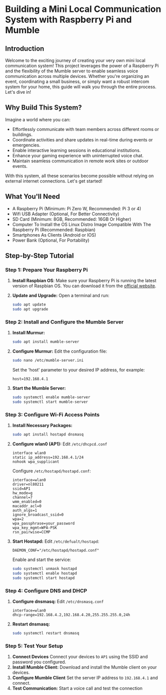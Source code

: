 # Building a Mini Local Communication System with Raspberry Pi and Mumble

## Introduction

Welcome to the exciting journey of creating your very own mini local communication system! This project leverages the power of a Raspberry Pi and the flexibility of the Mumble server to enable seamless voice communication across multiple devices. Whether you're organizing an event, coordinating a small business, or simply want a robust intercom system for your home, this guide will walk you through the entire process. Let's dive in!

## Why Build This System?

Imagine a world where you can:
- Effortlessly communicate with team members across different rooms or buildings.
- Coordinate activities and share updates in real-time during events or emergencies.
- Enable interactive learning sessions in educational institutions.
- Enhance your gaming experience with uninterrupted voice chat.
- Maintain seamless communication in remote work sites or outdoor events.

With this system, all these scenarios become possible without relying on external internet connections. Let's get started!

## What You'll Need

 - A Raspberry Pi (Minimum: Pi Zero W, Recommended: Pi 3 or 4)
 - Wifi USB Adapter (Optional, For Better Connectivity)
 - SD Card (Minimum: 8GB, Recommended: 16GB Or Higher)
 - Computer To Install the OS Linux Distro Image Compatible With The Raspberry Pi (Recommended: Raspbian)
 - Smartphones As Clients (Android or IOS)
 - Power Bank (Optional, For Portability)


## Step-by-Step Tutorial

### Step 1: Prepare Your Raspberry Pi

1. **Install Raspbian OS**:
   Make sure your Raspberry Pi is running the latest version of Raspbian OS. You can download it from the [official website](https://www.raspberrypi.org/software/).

2. **Update and Upgrade:**
   Open a terminal and run:
   ```bash
   sudo apt update
   sudo apt upgrade
   ```
### Step 2: Install and Configure the Mumble Server
1. **Install Murmur:**
   ```bash
   sudo apt install mumble-server
2. **Configure Murmur:** Edit the configuration file:
   ```bash
   sudo nano /etc/mumble-server.ini
   ```
   Set the 'host' parameter to your desired IP address, for example:
   ```
   host=192.168.4.1
   ```
3. **Start the Mumble Server:**
   ```bash
   sudo systemctl enable mumble-server
   sudo systemctl start mumble-server
   ```
### Step 3: Configure Wi-Fi Access Points
1. **Install Necessary Packages:**
   ```bash
   sudo apt install hostapd dnsmasq
   ```
2. **Configure wlan0 (AP1):**
   Edit ``/etc/dhcpcd.conf``
   ```
   interface wlan0
   static ip_address=192.168.4.1/24
   nohook wpa_supplicant
   ```
   Configure ``/etc/hostapd/hostapd.conf``:
   ```
   interface=wlan0
   driver=nl80211
   ssid=AP1
   hw_mode=g
   channel=7
   wmm_enabled=0
   macaddr_acl=0
   auth_algs=1
   ignore_broadcast_ssid=0
   wpa=2
   wpa_passphrase=your_password
   wpa_key_mgmt=WPA-PSK
   rsn_pairwise=CCMP
   ```

3. **Start Hostapd:**
   Edit ``/etc/defualt/hostapd``:
   ```
   DAEMON_CONF="/etc/hostapd/hostapd.conf"
   ```
   Enable and start the service:
   ```bash
   sudo systemctl unmask hostapd
   sudo systemctl enable hostapd
   sudo systemctl start hostapd
   ```
### Step 4: Configure DNS and DHCP
1. **Configure dnsmasq:**
Edit ``/etc/dnsmasq.conf``
   ```
   interface=wlan0
   dhcp-range=192.168.4.2,192.168.4.20,255.255.255.0,24h
   ```
2. **Restart dnsmasq:**
   ```bash
   sudo systemctl restart dnsmasq
   ```
### Step 5: Test Your Setup
1. **Connect Devices**
Connect your devices to `AP1` using the SSID and password you configured.
2. **Install Mumble Client:**
Download and install the Mumble client on your devices.
3. **Configure Mumble Client**
Set the server IP address to `192.168.4.1` and connect.
4. **Test Communication:**
Start a voice call and test the connection 
